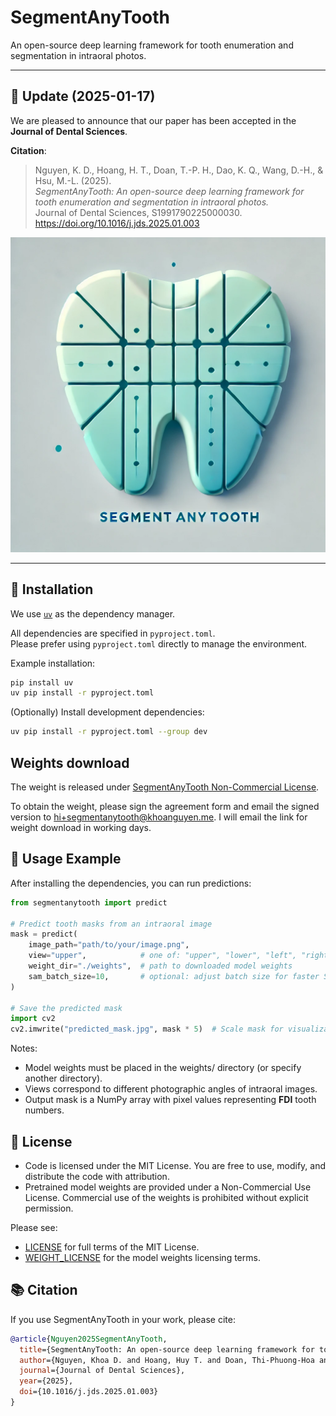 # SegmentAnyTooth

An open-source deep learning framework for tooth enumeration and segmentation in intraoral photos.

---

## 📢 Update (2025-01-17)

We are pleased to announce that our paper has been accepted in the **Journal of Dental Sciences**.

**Citation**:
> Nguyen, K. D., Hoang, H. T., Doan, T.-P. H., Dao, K. Q., Wang, D.-H., & Hsu, M.-L. (2025).  
> *SegmentAnyTooth: An open-source deep learning framework for tooth enumeration and segmentation in intraoral photos.*  
> Journal of Dental Sciences, S1991790225000030. https://doi.org/10.1016/j.jds.2025.01.003

<p align="center">
  <img src="https://github.com/thangngoc89/SegmentAnyTooth/raw/refs/heads/main/SegmentAnyTooth_text.webp" alt="SegmentAnyTooth" width="600"/>
</p>

---

## 🚀 Installation

We use [`uv`](https://github.com/astral-sh/uv) as the dependency manager.

All dependencies are specified in `pyproject.toml`.  
Please prefer using `pyproject.toml` directly to manage the environment.

Example installation:

```bash
pip install uv
uv pip install -r pyproject.toml
```

(Optionally) Install development dependencies:

```bash
uv pip install -r pyproject.toml --group dev
```
## Weights download

The weight is released under [SegmentAnyTooth Non-Commercial License](./SegmentAnyTooth_license_agreement.pdf).

To obtain the weight, please sign the agreement form and email the signed version to [hi+segmentanytooth@khoanguyen.me](mailto:hi+segmentanytooth@khoanguyen.me). I will email the link for weight download in working days.

## 🚀 Usage Example

After installing the dependencies, you can run predictions:

```python
from segmentanytooth import predict

# Predict tooth masks from an intraoral image
mask = predict(
    image_path="path/to/your/image.png",
    view="upper",            # one of: "upper", "lower", "left", "right", "front"
    weight_dir="./weights",  # path to downloaded model weights
    sam_batch_size=10,       # optional: adjust batch size for faster SAM inference
)

# Save the predicted mask
import cv2
cv2.imwrite("predicted_mask.jpg", mask * 5)  # Scale mask for visualization if needed
```

Notes:
-	Model weights must be placed in the weights/ directory (or specify another directory).
-	Views correspond to different photographic angles of intraoral images.
-	Output mask is a NumPy array with pixel values representing **FDI** tooth numbers.

## 📜 License

-	Code is licensed under the MIT License.
You are free to use, modify, and distribute the code with attribution.
-	Pretrained model weights are provided under a Non-Commercial Use License.
Commercial use of the weights is prohibited without explicit permission.

Please see:
-	[LICENSE](./LICENSE) for full terms of the MIT License.
-	[WEIGHT_LICENSE](./SegmentAnyTooth_license_agreement.pdf) for the model weights licensing terms.

## 📚 Citation

If you use SegmentAnyTooth in your work, please cite:

```bibtex
@article{Nguyen2025SegmentAnyTooth,
  title={SegmentAnyTooth: An open-source deep learning framework for tooth enumeration and segmentation in intraoral photos},
  author={Nguyen, Khoa D. and Hoang, Huy T. and Doan, Thi-Phuong-Hoa and Dao, Kim-Quyen and Wang, Ding-Han and Hsu, Min-Ling},
  journal={Journal of Dental Sciences},
  year={2025},
  doi={10.1016/j.jds.2025.01.003}
}
```